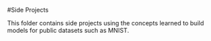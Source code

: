 #Side Projects

This folder contains side projects using the concepts learned to build models for public datasets such as MNIST.
